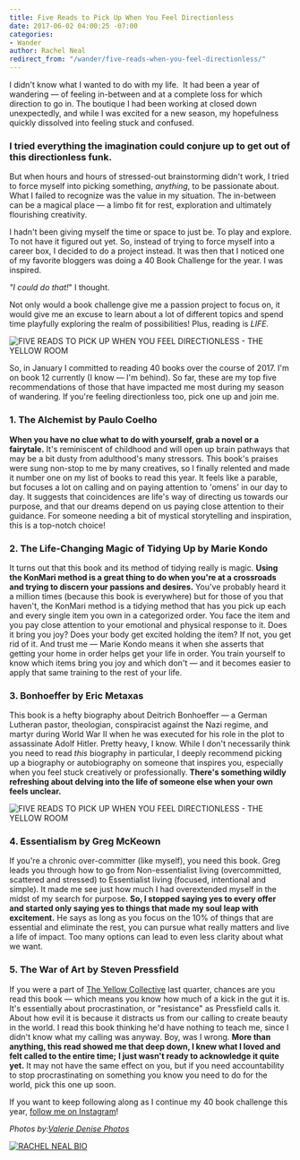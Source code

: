 ```yaml
---
title: Five Reads to Pick Up When You Feel Directionless
date: 2017-06-02 04:00:25 -07:00
categories:
- Wander
author: Rachel Neal
redirect_from: "/wander/five-reads-when-you-feel-directionless/"
---
```


I didn't know what I wanted to do with my life.  It had been a year of wandering — of feeling in-between and at a complete loss for which direction to go in. The boutique I had been working at closed down unexpectedly, and while I was excited for a new season, my hopefulness quickly dissolved into feeling stuck and confused.

### **I tried everything the imagination could conjure up to get out of this directionless funk.**

But when hours and hours of stressed-out brainstorming didn't work, I tried to force myself into picking something, _anything_, to be passionate about. What I failed to recognize was the value in my situation. The in-between can be a magical place — a limbo fit for rest, exploration and ultimately flourishing creativity.

I hadn't been giving myself the time or space to just be. To play and explore. To not have it figured out yet. So, instead of trying to force myself into a career box, I decided to do a project instead. It was then that I noticed one of my favorite bloggers was doing a 40 Book Challenge for the year. I was inspired.

_"I could do that!_" I thought.

Not only would a book challenge give me a passion project to focus on, it would give me an excuse to learn about a lot of different topics and spend time playfully exploring the realm of possibilities! Plus, reading is _LIFE._

![FIVE READS TO PICK UP WHEN YOU FEEL DIRECTIONLESS - THE YELLOW ROOM](https://yellow-blog-images.imgix.net/2017/06/ValerieDenisePhotos-55.jpg "FIVE READS TO PICK UP WHEN YOU FEEL DIRECTIONLESS - THE YELLOW ROOM")

So, in January I committed to reading 40 books over the course of 2017\. I'm on book 12 currently (I know — I'm behind). So far, these are my top five recommendations of those that have impacted me most during my season of wandering. If you're feeling directionless too, pick one up and join me.

### **1\. The Alchemist by Paulo Coelho**

**When you have no clue what to do with yourself, grab a novel or a fairytale.** It's reminiscent of childhood and will open up brain pathways that may be a bit dusty from adulthood's many stressors. This book's praises were sung non-stop to me by many creatives, so I finally relented and made it number one on my list of books to read this year. It feels like a parable, but focuses a lot on calling and on paying attention to 'omens' in our day to day. It suggests that coincidences are life's way of directing us towards our purpose, and that our dreams depend on us paying close attention to their guidance. For someone needing a bit of mystical storytelling and inspiration, this is a top-notch choice!  

### **2\. The Life-Changing Magic of Tidying Up by Marie Kondo**

It turns out that this book and its method of tidying really is magic. **Using the KonMari method is a great thing to do when you're at a crossroads and trying to discern your passions and desires.** You've probably heard it a million times (because this book is everywhere) but for those of you that haven't, the KonMari method is a tidying method that has you pick up each and every single item you own in a categorized order. You face the item and you pay close attention to your emotional and physical response to it. Does it bring you joy? Does your body get excited holding the item? If not, you get rid of it. And trust me — Marie Kondo means it when she asserts that getting your home in order helps get your life in order. You train yourself to know which items bring you joy and which don't — and it becomes easier to apply that same training to the rest of your life.

### **3\. Bonhoeffer by Eric Metaxas**

This book is a hefty biography about Deitrich Bonhoeffer — a German Lutheran pastor, theologian, conspiracist against the Nazi regime, and martyr during World War II when he was executed for his role in the plot to assassinate Adolf Hitler. Pretty heavy, I know. While I don't necessarily think you need to read _this_ biography in particular, I deeply recommend picking up a biography or autobiography on someone that inspires you, especially when you feel stuck creatively or professionally. **There's something wildly refreshing about delving into the life of someone else when your own feels unclear.**

![FIVE READS TO PICK UP WHEN YOU FEEL DIRECTIONLESS - THE YELLOW ROOM](https://yellow-blog-images.imgix.net/2017/06/ValerieDenisePhotos-54.jpg "FIVE READS TO PICK UP WHEN YOU FEEL DIRECTIONLESS - THE YELLOW ROOM")

### **4\. Essentialism by Greg McKeown**

If you're a chronic over-committer (like myself), you need this book. Greg leads you through how to go from Non-essentialist living (overcommitted, scattered and stressed) to Essentialist living (focused, intentional and simple). It made me see just how much I had overextended myself in the midst of my search for purpose. **So, I stopped saying yes to every offer and started only saying yes to things that made my soul leap with excitement.** He says as long as you focus on the 10% of things that are essential and eliminate the rest, you can pursue what really matters and live a life of impact. Too many options can lead to even less clarity about what we want.

### **5\. The War of Art by Steven Pressfield**

If you were a part of [The Yellow Collective](http://yellowcollective.co/) last quarter, chances are you read this book — which means you know how much of a kick in the gut it is. It's essentially about procrastination, or "resistance" as Pressfield calls it. About how evil it is because it distracts us from our calling to create beauty in the world. I read this book thinking he'd have nothing to teach me, since I didn't know what my calling was anyway. Boy, was I wrong. **More than anything, this read showed me that deep down, I knew what I loved and felt called to the entire time;** **I just wasn't ready to acknowledge it quite yet.** It may not have the same effect on you, but if you need accountability to stop procrastinating on something you know you need to do for the world, pick this one up soon.

If you want to keep following along as I continue my 40 book challenge this year, [follow me on Instagram](https://www.instagram.com/rachelhneal/)!

_Photos by:[Valerie Denise Photos](http://www.valeriedenisephotos.com/)_

[![RACHEL NEAL BIO](https://yellow-blog-images.imgix.net/2017/05/RACHEL-NEAL-BIO.jpg)](https://www.instagram.com/rachelhneal/)
